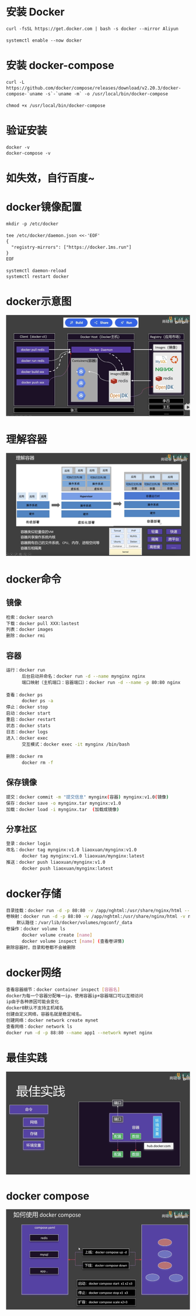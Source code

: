 # 安装 Docker
```shell
curl -fsSL https://get.docker.com | bash -s docker --mirror Aliyun

systemctl enable --now docker
```

# 安装 docker-compose
```shell
curl -L https://github.com/docker/compose/releases/download/v2.20.3/docker-compose-`uname -s`-`uname -m` -o /usr/local/bin/docker-compose

chmod +x /usr/local/bin/docker-compose
```

# 验证安装
```shell
docker -v
docker-compose -v
```

# 如失效，自行百度~

# docker镜像配置
```shell
mkdir -p /etc/docker

tee /etc/docker/daemon.json <<-'EOF'
{
  "registry-mirrors": ["https://docker.1ms.run"]
}
EOF

systemctl daemon-reload
systemctl restart docker
```

# docker示意图
![alt text](./img/image.png)

# 理解容器
![alt text](./img/image1.png)

# docker命令
## 镜像
```sh
检索：docker search
下载：docker pull XXX:lastest
列表：docker images
删除：docker rmi
```
## 容器
```sh
运行：docker run
      后台启动并命名：docker run -d --name mynginx nginx
      端口映射（主机端口：容器端口）：docker run -d --name -p 80:80 nginx

查看：docker ps
      docker ps -a
停止：docker stop
启动：docker start
重启：docker restart
状态：docker stats
日志：docker logs
进入：docker exec
      交互模式：docker exec -it mynginx /bin/bash

删除：docker rm
      docker rm -f
```
## 保存镜像
```sh
提交：docker commit -m "提交信息" mynginx(容器) mynginx:v1.0(镜像)
保存：docker save -o mynginx.tar mynginx:v1.0
加载：docker load -i mynginx.tar  (加载成镜像)
```

## 分享社区
```sh
登录：docker login
改名：docker tag mynginx:v1.0 liaoxuan/mynginx:v1.0
      docker tag mynginx:v1.0 liaoxuan/mynginx:latest
推送：docker push liaoxuan/mynginx:v1.0
      docker push liaoxuan/mynginx:latest
```
# docker存储
```sh
目录挂载：docker run -d -p 80:80 -v /app/nghtml:/usr/share/nginx/html --name app01 nginx
卷映射：docker run -d -p 88:80 -v /app/nghtml:/usr/share/nginx/html -v ngconf:/etc/nginx --name app02 nginx
    默认路径：/var/lib/docker/volumes/ngconf/_data
卷操作：docker volume ls
      docker volume create [name]
      docker volume inspect [name] (查看卷详情)
删除容器时，目录和卷都不会被删除
```
# docker网络
```sh
查看容器细节：docker container inspect [容器名]
docker为每一个容器分配唯一ip，使用容器ip+容器端口可以互相访问
ip由于各种原因可能会变化
docker0默认不支持主机域名
创建自定义网络，容器名就是稳定域名。
创建网络：docker network create mynet
查看网络：docker network ls
docker run -d -p 88:80 --name app1 --network mynet nginx
```
# 最佳实践
![alt text](./img/image2.png)

# docker compose
![alt text](./img/image3.png)

